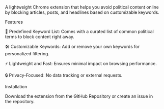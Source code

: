 A lightweight Chrome extension that helps you avoid political content online by blocking articles, posts, and headlines based on customizable keywords.

Features

🚫 Predefined Keyword List: Comes with a curated list of common political terms to block content right away.

🛠️ Customizable Keywords: Add or remove your own keywords for personalized filtering.

⚡ Lightweight and Fast: Ensures minimal impact on browsing performance.

🔒 Privacy-Focused: No data tracking or external requests.

Installation

Download the extension from the GitHub Repository or create an issue in the repository.
